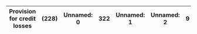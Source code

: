 | Provision for credit losses   | (228)   | Unnamed: 0   | 322   | Unnamed: 1   | Unnamed: 2   | 9   | Unnamed: 3   | (237)   | Unnamed: 4   | 149   | Unnamed: 5   | 170   | Unnamed: 6   | 157   |
|-------------------------------|---------|--------------|-------|--------------|--------------|-----|--------------|---------|--------------|-------|--------------|-------|--------------|-------|